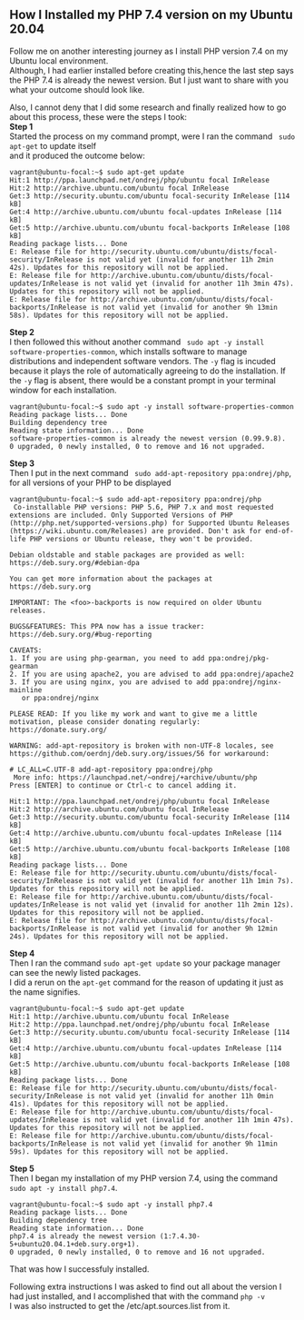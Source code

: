 ## How I Installed my PHP 7.4 version on my Ubuntu 20.04 ##
Follow me on another interesting journey as I install PHP version 7.4 on my Ubuntu local environment.<br>
Although, I had earlier installed before creating this,hence the last step says the PHP 7.4 is already the newest version. But I just want to share with you what your outcome should look like.<br>

Also, I cannot deny that I did some research and finally realized how to go about this process, these were the steps I took:<br>
**Step 1**<br>
Started the process on my command prompt, were I ran the command ``` sudo apt-get``` to update itself<br> and it produced the outcome below:<br>

```
vagrant@ubuntu-focal:~$ sudo apt-get update
Hit:1 http://ppa.launchpad.net/ondrej/php/ubuntu focal InRelease
Hit:2 http://archive.ubuntu.com/ubuntu focal InRelease
Get:3 http://security.ubuntu.com/ubuntu focal-security InRelease [114 kB]
Get:4 http://archive.ubuntu.com/ubuntu focal-updates InRelease [114 kB]
Get:5 http://archive.ubuntu.com/ubuntu focal-backports InRelease [108 kB]
Reading package lists... Done
E: Release file for http://security.ubuntu.com/ubuntu/dists/focal-security/InRelease is not valid yet (invalid for another 11h 2min 42s). Updates for this repository will not be applied.
E: Release file for http://archive.ubuntu.com/ubuntu/dists/focal-updates/InRelease is not valid yet (invalid for another 11h 3min 47s). Updates for this repository will not be applied.
E: Release file for http://archive.ubuntu.com/ubuntu/dists/focal-backports/InRelease is not valid yet (invalid for another 9h 13min 58s). Updates for this repository will not be applied.

```

**Step 2**<br>
I then followed this without another command ``` sudo apt -y install software-properties-common```, which installs software to manage distributions and independent software vendors.
The ```-y``` flag is incuded because it plays the role of automatically agreeing to do the installation. If the ```-y``` flag is absent, there would be a constant prompt in your terminal window for each installation.
```
vagrant@ubuntu-focal:~$ sudo apt -y install software-properties-common
Reading package lists... Done
Building dependency tree
Reading state information... Done
software-properties-common is already the newest version (0.99.9.8).
0 upgraded, 0 newly installed, 0 to remove and 16 not upgraded.

```

**Step 3**<br>
Then  I put in the next command ``` sudo add-apt-repository ppa:ondrej/php```, for all versions of your PHP to be displayed
```
vagrant@ubuntu-focal:~$ sudo add-apt-repository ppa:ondrej/php
 Co-installable PHP versions: PHP 5.6, PHP 7.x and most requested extensions are included. Only Supported Versions of PHP (http://php.net/supported-versions.php) for Supported Ubuntu Releases (https://wiki.ubuntu.com/Releases) are provided. Don't ask for end-of-life PHP versions or Ubuntu release, they won't be provided.

Debian oldstable and stable packages are provided as well: https://deb.sury.org/#debian-dpa

You can get more information about the packages at https://deb.sury.org

IMPORTANT: The <foo>-backports is now required on older Ubuntu releases.

BUGS&FEATURES: This PPA now has a issue tracker:
https://deb.sury.org/#bug-reporting

CAVEATS:
1. If you are using php-gearman, you need to add ppa:ondrej/pkg-gearman
2. If you are using apache2, you are advised to add ppa:ondrej/apache2
3. If you are using nginx, you are advised to add ppa:ondrej/nginx-mainline
   or ppa:ondrej/nginx

PLEASE READ: If you like my work and want to give me a little motivation, please consider donating regularly: https://donate.sury.org/

WARNING: add-apt-repository is broken with non-UTF-8 locales, see
https://github.com/oerdnj/deb.sury.org/issues/56 for workaround:

# LC_ALL=C.UTF-8 add-apt-repository ppa:ondrej/php
 More info: https://launchpad.net/~ondrej/+archive/ubuntu/php
Press [ENTER] to continue or Ctrl-c to cancel adding it.

Hit:1 http://ppa.launchpad.net/ondrej/php/ubuntu focal InRelease
Hit:2 http://archive.ubuntu.com/ubuntu focal InRelease
Get:3 http://security.ubuntu.com/ubuntu focal-security InRelease [114 kB]
Get:4 http://archive.ubuntu.com/ubuntu focal-updates InRelease [114 kB]
Get:5 http://archive.ubuntu.com/ubuntu focal-backports InRelease [108 kB]
Reading package lists... Done
E: Release file for http://security.ubuntu.com/ubuntu/dists/focal-security/InRelease is not valid yet (invalid for another 11h 1min 7s). Updates for this repository will not be applied.
E: Release file for http://archive.ubuntu.com/ubuntu/dists/focal-updates/InRelease is not valid yet (invalid for another 11h 2min 12s). Updates for this repository will not be applied.
E: Release file for http://archive.ubuntu.com/ubuntu/dists/focal-backports/InRelease is not valid yet (invalid for another 9h 12min 24s). Updates for this repository will not be applied.

```
**Step 4**<br>
Then I ran the command ```sudo apt-get update``` so your package manager can see the newly listed packages.<br>
I did a rerun on the ```apt-get``` command for the reason of updating it just as the name signifies.
```
vagrant@ubuntu-focal:~$ sudo apt-get update
Hit:1 http://archive.ubuntu.com/ubuntu focal InRelease
Hit:2 http://ppa.launchpad.net/ondrej/php/ubuntu focal InRelease
Get:3 http://security.ubuntu.com/ubuntu focal-security InRelease [114 kB]
Get:4 http://archive.ubuntu.com/ubuntu focal-updates InRelease [114 kB]
Get:5 http://archive.ubuntu.com/ubuntu focal-backports InRelease [108 kB]
Reading package lists... Done
E: Release file for http://security.ubuntu.com/ubuntu/dists/focal-security/InRelease is not valid yet (invalid for another 11h 0min 41s). Updates for this repository will not be applied.
E: Release file for http://archive.ubuntu.com/ubuntu/dists/focal-updates/InRelease is not valid yet (invalid for another 11h 1min 47s). Updates for this repository will not be applied.
E: Release file for http://archive.ubuntu.com/ubuntu/dists/focal-backports/InRelease is not valid yet (invalid for another 9h 11min 59s). Updates for this repository will not be applied.

```
**Step 5**<br>
Then I began my installation of my PHP version 7.4, using the command ```sudo apt -y install php7.4```.
```
vagrant@ubuntu-focal:~$ sudo apt -y install php7.4
Reading package lists... Done
Building dependency tree
Reading state information... Done
php7.4 is already the newest version (1:7.4.30-5+ubuntu20.04.1+deb.sury.org+1).
0 upgraded, 0 newly installed, 0 to remove and 16 not upgraded.
```

That was how I successfuly installed.

Following extra instructions I was asked to find out all about the version I had just installed, and I accomplished that with the command ```php -v```<br>
I was also instructed to get the /etc/apt.sources.list from it.









```

